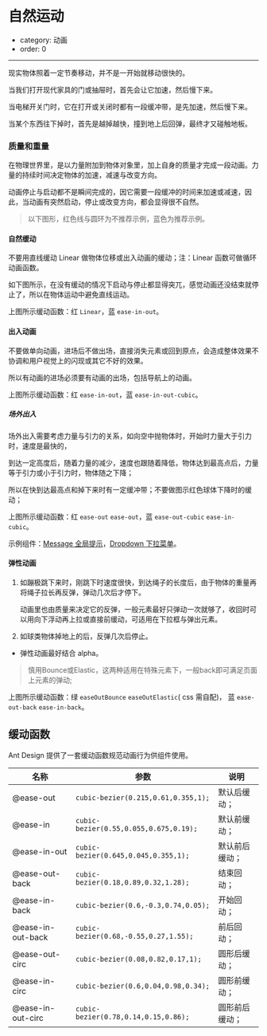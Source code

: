 # 自然运动

- category: 动画
- order: 0

---

现实物体照着一定节奏移动，并不是一开始就移动很快的。

当我们打开现代家具的门或抽屉时，首先会让它加速，然后慢下来。

当电梯开关门时，它在打开或关闭时都有一段缓冲带，是先加速，然后慢下来。

当某个东西往下掉时，首先是越掉越快，撞到地上后回弹，最终才又碰触地板。


### 质量和重量

在物理世界里，是以力量附加到物体对象里，加上自身的质量才完成一段动画。力量的持续时间决定物体的加速，减速与改变方向。

动画停止与启动都不是瞬间完成的，因它需要一段缓冲的时间来加速或减速，因此，当动画有突然启动，停止或改变方向，都会显得很不自然。

> 以下图形，红色线与圆环为不推荐示例，蓝色为推荐示例。

#### 自然缓动

不要用直线缓动 Linear 做物体位移或出入动画的缓动；注：Linear 函数可做循环动画函数。

如下图所示，在没有缓动的情况下启动与停止都显得突兀，感觉动画还没结束就停止了，所以在物体运动中避免直线运动。

<script src="/static/TweenMax.min.js"></script>
<script src="/static/motion.js"></script>
<div id="J-Linear"></div>

<script>
$(function (){
new Motion("#J-Linear",{lineData:[{stroke:"#f2666c"},{stroke:"#71B5DE",openEaseName:"easeInOutQuad",endEaseName:"easeInOutQuad"},],mask:false});
})
</script>


上图所示缓动函数：红 `Linear`，蓝 `ease-in-out`。


#### 出入动画

不要做单向动画，进场后不做出场，直接消失元素或回到原点，会造成整体效果不协调和用户视觉上的闪现或其它不好的效果。

所以有动画的进场必须要有动画的出场，包括导航上的动画。

<div id="J-Symmetric"></div>

<script>
$(function (){
new Motion("#J-Symmetric",{lineData:[
{openEaseName:"easeInOutQuad",endEaseName:"null",stroke:"#f2666c"},
{stroke:"#71B5DE",openEaseName:"easeInOutCubic",endEaseName:"easeInOutCubic"}],
mask:false,exposure:"top"});
})
</script>

上图所示缓动函数：红 `ease-in-out`，蓝 `ease-in-out-cubic`。


##### 场外出入

场外出入需要考虑力量与引力的关系，如向空中抛物体时，开始时力量大于引力时，速度是最快的，

到达一定高度后，随着力量的减少，速度也跟随着降低，物体达到最高点后，力量等于引力或小于引力时，物体随之下降；

所以在快到达最高点和掉下来时有一定缓冲带；不要做图示红色球体下降时的缓动；

<div id="J-Entry"></div>

<script>
$(function (){
new Motion("#J-Entry",{lineData:[
{openEaseName:"easeOutQuad",endEaseName:"easeOutQuad",stroke:"#f2666c"},
{stroke:"#71B5DE",openEaseName:"easeOutCubic",endEaseName:"easeInCubic"}],
mask:true,exposure:"bottom"});
})
</script>

上图所示缓动函数：红 `ease-out` `ease-out`，蓝 `ease-out-cubic` `ease-in-cubic`。

示例组件：[Message 全局提示](/components/message/)，[Dropdown 下拉菜单](/components/dropdown/)。

#### 弹性动画

1. 如蹦极跳下来时，刚跳下时速度很快，到达绳子的长度后，由于物体的重量再将绳子拉长再反弹，弹动几次后才停下。

   动画里也由质量来决定它的反弹，一般元素最好只弹动一次就够了，收回时可以用向下浮动再上拉或直接前缓动，可适用在下拉框与弹出元素。

2. 如球类物体掉地上的后，反弹几次后停止。

  - 弹性动画最好结合 alpha。

> 慎用Bounce或Elastic，这两种适用在特殊元素下，一般back即可满足页面上元素的弹动;

<div id="J-Back"></div>

<script>
$(function (){
new Motion("#J-Back",{lineData:[
{openEaseName:"easeOutBounce",endEaseName:"easeOutElastic",stroke:"#70f266"},
{stroke:"#71B5DE",openEaseName:"easeOutBack",endEaseName:"easeInOutBack"}],
mask:false,exposure:"top"});
})
</script>

上图所示缓动函数：绿 `easeOutBounce` `easeOutElastic`( css 需自配)， 蓝 `ease-out-back` `ease-in-back`。


## 缓动函数

Ant Design 提供了一套缓动函数规范动画行为供组件使用。

|名称               |参数                                      |说明                |
|-------------------|------------------------------------------|---------------------------|
|@ease-out          | `cubic-bezier(0.215,0.61,0.355,1);`   |默认后缓动；                  |
|@ease-in           | `cubic-bezier(0.55,0.055,0.675,0.19);`|默认前缓动；                 |
|@ease-in-out       | `cubic-bezier(0.645,0.045,0.355,1);`  |默认前后缓动；                |
|@ease-out-back     | `cubic-bezier(0.18,0.89,0.32,1.28);`  |结束回动；                    |
|@ease-in-back      | `cubic-bezier(0.6,-0.3,0.74,0.05);`   |开始回动；                   |
|@ease-in-out-back  | `cubic-bezier(0.68,-0.55,0.27,1.55);` |前后回动；                   |
|@ease-out-circ     | `cubic-bezier(0.08,0.82,0.17,1);`     |圆形后缓动；                 |
|@ease-in-circ      | `cubic-bezier(0.6,0.04,0.98,0.34);`   |圆形前缓动；                 |
|@ease-in-out-circ  | `cubic-bezier(0.78,0.14,0.15,0.86);`  |圆形前后缓动；                   |

